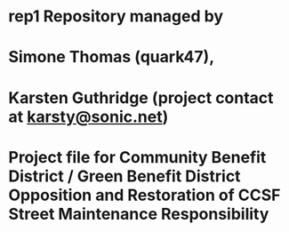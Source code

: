 # rep1 Repository managed by 
# Simone Thomas (quark47), 
# Karsten Guthridge (project contact at karsty@sonic.net)
# Project file for Community Benefit District / Green Benefit District Opposition and Restoration of CCSF Street Maintenance Responsibility
